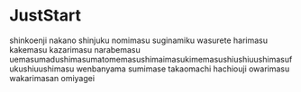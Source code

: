 # JustStart
shinkoenji
nakano
shinjuku
nomimasu
suginamiku
wasurete
harimasu
kakemasu
kazarimasu
narabemasu
uemasumadushimasumatomemasushimaimasukimemasushiushiuushimasufukushiuushimasu
wenbanyama
sumimase
takaomachi
hachiouji
owarimasu
wakarimasan
omiyagei
